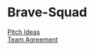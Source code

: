 # Brave-Squad

[Pitch Ideas](https://docs.google.com/document/d/15ivjp-ux3fqXomHHlpNS80CPsIr4_01FCxUGfCIu8Ys/edit#)  
[Team Agreement](https://docs.google.com/document/d/1L0XJwlhxSz31O3kxQTu-9CINqo3Ka-Ieum4c6YfhN2E/edit)
